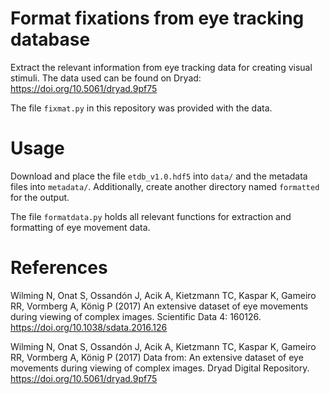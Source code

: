 # Format fixations from eye tracking database

Extract the relevant information from eye tracking data for creating visual stimuli. The data used can be found on Dryad: https://doi.org/10.5061/dryad.9pf75

The file `fixmat.py` in this repository was provided with the data.

# Usage

Download and place the file `etdb_v1.0.hdf5` into `data/` and the metadata files into `metadata/`. Additionally, create another directory named `formatted` for the output.

The file `formatdata.py` holds all relevant functions for extraction and formatting of eye movement data.

# References

Wilming N, Onat S, Ossandón J, Acik A, Kietzmann TC, Kaspar K, Gameiro RR, Vormberg A, König P (2017) An extensive dataset of eye movements during viewing of complex images. Scientific Data 4: 160126. https://doi.org/10.1038/sdata.2016.126

Wilming N, Onat S, Ossandón J, Acik A, Kietzmann TC, Kaspar K, Gameiro RR, Vormberg A, König P (2017) Data from: An extensive dataset of eye movements during viewing of complex images. Dryad Digital Repository. https://doi.org/10.5061/dryad.9pf75 
